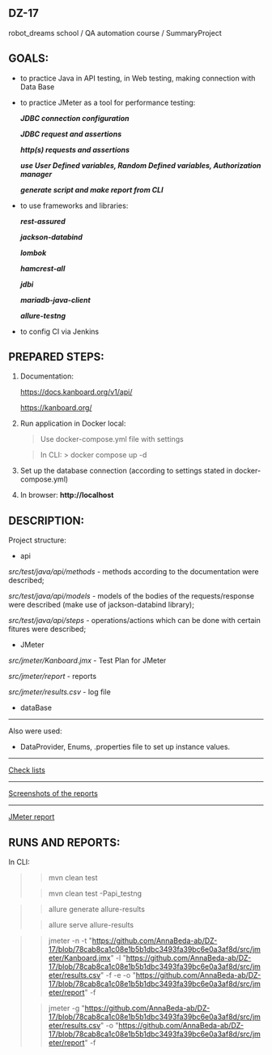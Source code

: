 ## DZ-17
robot_dreams school / QA automation course / SummaryProject

## GOALS:
* to practice Java in API testing, in Web testing, making connection with Data Base
* to practice JMeter as a tool for performance testing:

  ***JDBC connection configuration***

  ***JDBC request and assertions***

  ***http(s) requests and assertions***

  ***use User Defined variables, Random Defined variables, Authorization manager***
   
  ***generate script and make report from CLI***

  
* to use frameworks and libraries:  

     ***rest-assured***  

     ***jackson-databind***

     ***lombok***

     ***hamcrest-all***

     ***jdbi***

     ***mariadb-java-client***

     ***allure-testng***


* to config CI via Jenkins 

## PREPARED STEPS:
1. Documentation:

   https://docs.kanboard.org/v1/api/

   https://kanboard.org/
2. Run application in Docker local:

     >  Use docker-compose.yml file with settings

     >  In CLI:  > docker compose up -d
3. Set up the database connection (according to settings stated in docker-compose.yml)
4. In browser:  **http://localhost**

## DESCRIPTION:
Project structure:
   - api 

*src/test/java/api/methods* - methods according to the documentation were described;

*src/test/java/api/models* - models of the bodies of the requests/response were described
(make use of jackson-databind library);

*src/test/java/api/steps* - operations/actions which can be done with certain fitures were described;

  - JMeter

*src/jmeter/Kanboard.jmx* - Test Plan for JMeter

*src/jmeter/report* - reports

*src/jmeter/results.csv* - log file


  - dataBase 
---
  
Also were used: 
- DataProvider, Enums, .properties file to set up instance values.
---
[Check lists](https://docs.google.com/spreadsheets/d/1dEFOxDdhsESWJs13W222L29Cau8j4bGsqRF6ycRWqeY/edit?usp=sharing)

---
[Screenshots of the reports](https://github.com/AnnaBeda-ab/DZ-17/blob/88a286e16dd0ff441649e5741a195585120298e8/src/images)

---
[JMeter report](https://github.com/AnnaBeda-ab/DZ-17/blob/78cab8ca1c08e1b5b1dbc3493fa39bc6e0a3af8d/src/jmeter/report/index.html)

## RUNS AND REPORTS:
In CLI: 

> > mvn clean test
> 
> > mvn clean test -Papi_testng
>

> > allure generate allure-results
> 
> > allure serve allure-results 

> > jmeter -n -t "https://github.com/AnnaBeda-ab/DZ-17/blob/78cab8ca1c08e1b5b1dbc3493fa39bc6e0a3af8d/src/jmeter/Kanboard.jmx" -l "https://github.com/AnnaBeda-ab/DZ-17/blob/78cab8ca1c08e1b5b1dbc3493fa39bc6e0a3af8d/src/jmeter/results.csv" -f -e -o  "https://github.com/AnnaBeda-ab/DZ-17/blob/78cab8ca1c08e1b5b1dbc3493fa39bc6e0a3af8d/src/jmeter/report" -f
>
> > jmeter -g "https://github.com/AnnaBeda-ab/DZ-17/blob/78cab8ca1c08e1b5b1dbc3493fa39bc6e0a3af8d/src/jmeter/results.csv"  -o  "https://github.com/AnnaBeda-ab/DZ-17/blob/78cab8ca1c08e1b5b1dbc3493fa39bc6e0a3af8d/src/jmeter/report" -f

